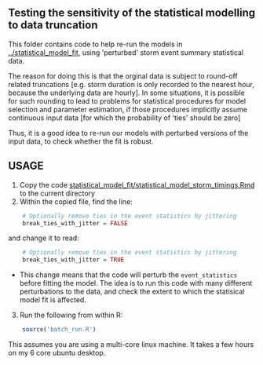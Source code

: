 Testing the sensitivity of the statistical modelling to data truncation
-----------------------------------------------------------------------

This folder contains code to help re-run the models in [../statistical_model_fit](../statistical_model_fit),
using 'perturbed' storm event summary statistical data. 

The reason for doing this is that the orginal data is subject to round-off
related truncations [e.g. storm duration is only recorded to the nearest hour,
because the underlying data are hourly]. In some situations, it is possible for
such rounding to lead to problems for statistical procedures for model
selection and parameter estimation, if those procedures implicitly assume continuous
input data [for which the probability of 'ties' should be zero]

Thus, it is a good idea to re-run our models with perturbed versions of the
input data, to check whether the fit is robust.


USAGE
-----
1. Copy the code [statistical_model_fit/statistical_model_storm_timings.Rmd](statistical_model_fit/statistical_model_storm_timings.Rmd) to the current directory
2. Within the copied file, find the line:
```r
    # Optionally remove ties in the event statistics by jittering
    break_ties_with_jitter = FALSE
```
and change it to read:
```r
    # Optionally remove ties in the event statistics by jittering
    break_ties_with_jitter = TRUE
```
- This change means that the code will perturb the `event_statistics` before
  fitting the model. The idea is to run this code with many different
  perturbations to the data, and check the extent to which the statisical model
  fit is affected.
3. Run the following from within R:
```r
    source('batch_run.R')
```
This assumes you are using a multi-core linux machine. It takes a few hours
on my 6 core ubuntu desktop.
